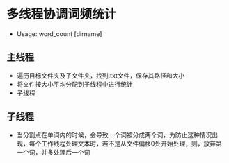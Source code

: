 <!--
 * @Author: Corvo Attano(fkxzz001@qq.com)
 * @Description: 
 * @LastEditors: Corvo Attano(fkxzz001@qq.com)
-->
# 多线程协调词频统计
* Usage: word_count [dirname]
## 主线程
* 遍历目标文件夹及子文件夹，找到.txt文件，保存其路径和大小
* 将文件按大小平均分配到子线程中进行统计
* 子线程
## 子线程
* 当分割点在单词内的时候，会导致一个词被分成两个词，为防止这种情况出现，每个工作线程处理文本时，若不是从文件偏移0处开始处理，则，放弃第一个词，并多处理后一个词